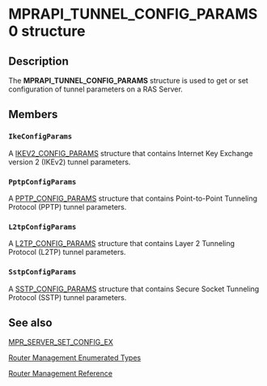 # MPRAPI_TUNNEL_CONFIG_PARAMS0 structure

## Description

The **MPRAPI_TUNNEL_CONFIG_PARAMS** structure is used to get or set configuration of tunnel parameters on a RAS Server.

## Members

### `IkeConfigParams`

A [IKEV2_CONFIG_PARAMS](https://learn.microsoft.com/windows/desktop/api/mprapi/ns-mprapi-ikev2_config_params) structure that contains Internet Key Exchange version 2 (IKEv2) tunnel parameters.

### `PptpConfigParams`

A [PPTP_CONFIG_PARAMS](https://learn.microsoft.com/windows/desktop/api/mprapi/ns-mprapi-pptp_config_params) structure that contains Point-to-Point Tunneling Protocol (PPTP) tunnel parameters.

### `L2tpConfigParams`

A [L2TP_CONFIG_PARAMS](https://learn.microsoft.com/windows/desktop/api/mprapi/ns-mprapi-l2tp_config_params0) structure that contains Layer 2 Tunneling Protocol (L2TP) tunnel parameters.

### `SstpConfigParams`

A [SSTP_CONFIG_PARAMS](https://learn.microsoft.com/windows/desktop/api/mprapi/ns-mprapi-sstp_config_params) structure that contains Secure Socket Tunneling Protocol (SSTP) tunnel parameters.

## See also

[MPR_SERVER_SET_CONFIG_EX](https://learn.microsoft.com/windows/desktop/api/mprapi/ns-mprapi-mpr_server_set_config_ex0)

[Router Management Enumerated Types](https://learn.microsoft.com/windows/desktop/RRAS/router-management-enumerations)

[Router Management Reference](https://learn.microsoft.com/windows/desktop/RRAS/router-management-reference)
